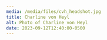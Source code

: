 ```yaml
---
media: /media/files/cvh_headshot.jpg
title: Charline von Heyl
alt: Photo of Charline von Heyl
date: 2023-09-12T12:40:00-0500
---
```

